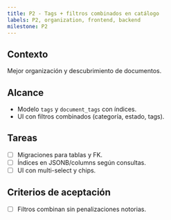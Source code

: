 ```yaml
---
title: P2 - Tags + filtros combinados en catálogo
labels: P2, organization, frontend, backend
milestone: P2
---
```


## Contexto
Mejor organización y descubrimiento de documentos.

## Alcance
- Modelo `tags` y `document_tags` con índices.
- UI con filtros combinados (categoría, estado, tags).

## Tareas
- [ ] Migraciones para tablas y FK.
- [ ] Índices en JSONB/columns según consultas.
- [ ] UI con multi-select y chips.

## Criterios de aceptación
- [ ] Filtros combinan sin penalizaciones notorias.
